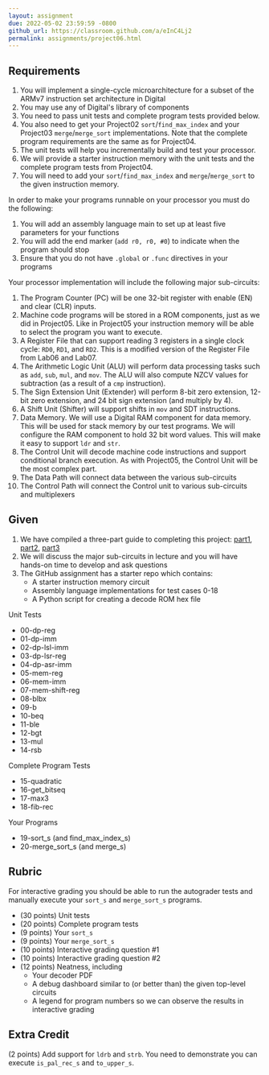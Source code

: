 ```yaml
---
layout: assignment
due: 2022-05-02 23:59:59 -0800
github_url: https://classroom.github.com/a/eInC4Lj2
permalink: assignments/project06.html
---
```


## Requirements

1. You will implement a single-cycle microarchitecture for a subset of the ARMv7 instruction set architecture in Digital
1. You may use any of Digital's library of components
1. You need to pass unit tests and complete program tests provided below. 
1. You also need to get your Project02 `sort`/`find_max_index` and your Project03 `merge`/`merge_sort` implementations. Note that the complete program requirements are the same as for Project04. 
1. The unit tests will help you incrementally build and test your processor. 
1. We will provide a starter instruction memory with the unit tests and the complete program tests from Project04. 
1. You will need to add your `sort`/`find_max_index` and `merge`/`merge_sort` to the given instruction memory.

In order to make your programs runnable on your processor you must do the following:
1. You will add an assembly language main to set up at least five parameters for your functions
1. You will add the end marker (`add r0, r0, #0`) to indicate when the program should stop
1. Ensure that you do not have `.global` or `.func` directives in your programs

Your processor implementation will include the following major sub-circuits:
1. The Program Counter (PC) will be one 32-bit register with enable (EN) and clear (CLR) inputs.
1. Machine code programs will be stored in a ROM components, just as we did in Project05. Like in Project05 your instruction memory will be able to select the program you want to execute.
1. A Register File that can support reading 3 registers in a single clock cycle: `RD0`, `RD1`, and `RD2`. This is a modified version of the Register File from Lab06 and Lab07.
1. The Arithmetic Logic Unit (ALU) will perform data processing tasks such as `add`, `sub`, `mul`, and `mov`. The ALU will also compute NZCV values for subtraction (as a result of a `cmp` instruction).
1. The Sign Extension Unit (Extender) will perform 8-bit zero extension, 12-bit zero extension, and 24 bit sign extension (and multiply by 4).
1. A Shift Unit (Shifter) will support shifts in `mov` and SDT instructions.
1. Data Memory. We will use a Digital RAM component for data memory. This will be used for stack memory by our test programs. We will configure the RAM component to hold 32 bit word values. This will make it easy to support `ldr` and `str`. 
1. The Control Unit will decode machine code instructions and support conditional branch execution. As with Project05, the Control Unit will be the most complex part. 
1. The Data Path will connect data between the various sub-circuits
1. The Control Path will connect the Control unit to various sub-circuits and multiplexers

## Given
1. We have compiled a three-part guide to completing this project: [part1](assignments/project06-part-1.html), [part2](assignments/project06-part-2.html), [part3](assignments/project06-part-3.html)
1. We will discuss the major sub-circuits in lecture and you will have hands-on time to develop and ask questions
1. The GitHub assignment has a starter repo which contains:
    - A starter instruction memory circuit 
    - Assembly language implementations for test cases 0-18
    - A Python script for creating a decode ROM hex file

Unit  Tests
- 00-dp-reg
- 01-dp-imm
- 02-dp-lsl-imm
- 03-dp-lsr-reg
- 04-dp-asr-imm
- 05-mem-reg
- 06-mem-imm
- 07-mem-shift-reg
- 08-blbx
- 09-b
- 10-beq
- 11-ble
- 12-bgt
- 13-mul
- 14-rsb

Complete Program Tests
- 15-quadratic
- 16-get_bitseq
- 17-max3
- 18-fib-rec

Your Programs
- 19-sort_s (and find_max_index_s)
- 20-merge_sort_s (and merge_s)

## Rubric
For interactive grading you should be able to run the autograder tests and manually execute your `sort_s` and `merge_sort_s` programs.

- (30 points) Unit tests
- (20 points) Complete program tests
- (9 points) Your `sort_s`
- (9 points) Your `merge_sort_s`
- (10 points) Interactive grading question #1
- (10 points) Interactive grading question #2
- (12 points) Neatness, including
    - Your decoder PDF
    - A debug dashboard similar to (or better than) the given top-level circuits
    - A legend for program numbers so we can observe the results in interactive grading

## Extra Credit
(2 points) Add support for `ldrb` and `strb`. You need to demonstrate you can execute `is_pal_rec_s` and `to_upper_s`.
